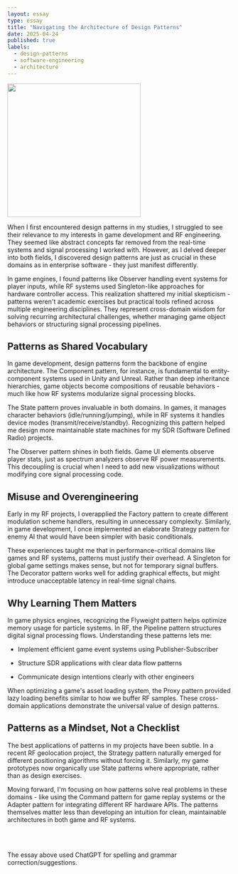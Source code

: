```yaml
---
layout: essay
type: essay
title: "Navigating the Architecture of Design Patterns"
date: 2025-04-24
published: true
labels:
  - design-patterns
  - software-engineering
  - architecture
---
```


<img width="300px" class="rounded float-start pe-4" src="../img/DesignPatterns.png">

When I first encountered design patterns in my studies, I struggled to see their relevance to my interests in game development and RF engineering. They seemed like abstract concepts far removed from the real-time systems and signal processing I worked with. However, as I delved deeper into both fields, I discovered design patterns are just as crucial in these domains as in enterprise software - they just manifest differently.

In game engines, I found patterns like Observer handling event systems for player inputs, while RF systems used Singleton-like approaches for hardware controller access. This realization shattered my initial skepticism - patterns weren't academic exercises but practical tools refined across multiple engineering disciplines. They represent cross-domain wisdom for solving recurring architectural challenges, whether managing game object behaviors or structuring signal processing pipelines.

## Patterns as Shared Vocabulary

In game development, design patterns form the backbone of engine architecture. The Component pattern, for instance, is fundamental to entity-component systems used in Unity and Unreal. Rather than deep inheritance hierarchies, game objects become compositions of reusable behaviors - much like how RF systems modularize signal processing blocks.

The State pattern proves invaluable in both domains. In games, it manages character behaviors (idle/running/jumping), while in RF systems it handles device modes (transmit/receive/standby). Recognizing this pattern helped me design more maintainable state machines for my SDR (Software Defined Radio) projects.

The Observer pattern shines in both fields. Game UI elements observe player stats, just as spectrum analyzers observe RF power measurements. This decoupling is crucial when I need to add new visualizations without modifying core signal processing code.

## Misuse and Overengineering

Early in my RF projects, I overapplied the Factory pattern to create different modulation scheme handlers, resulting in unnecessary complexity. Similarly, in game development, I once implemented an elaborate Strategy pattern for enemy AI that would have been simpler with basic conditionals.

These experiences taught me that in performance-critical domains like games and RF systems, patterns must justify their overhead. A Singleton for global game settings makes sense, but not for temporary signal buffers. The Decorator pattern works well for adding graphical effects, but might introduce unacceptable latency in real-time signal chains.

## Why Learning Them Matters

In game physics engines, recognizing the Flyweight pattern helps optimize memory usage for particle systems. In RF, the Pipeline pattern structures digital signal processing flows. Understanding these patterns lets me:

- Implement efficient game event systems using Publisher-Subscriber

- Structure SDR applications with clear data flow patterns

- Communicate design intentions clearly with other engineers

When optimizing a game's asset loading system, the Proxy pattern provided lazy loading benefits similar to how we buffer RF samples. These cross-domain applications demonstrate the universal value of design patterns.

## Patterns as a Mindset, Not a Checklist

The best applications of patterns in my projects have been subtle. In a recent RF geolocation project, the Strategy pattern naturally emerged for different positioning algorithms without forcing it. Similarly, my game prototypes now organically use State patterns where appropriate, rather than as design exercises.

Moving forward, I'm focusing on how patterns solve real problems in these domains - like using the Command pattern for game replay systems or the Adapter pattern for integrating different RF hardware APIs. The patterns themselves matter less than developing an intuition for clean, maintainable architectures in both game and RF systems.

<br><br>

The essay above used ChatGPT for spelling and grammar correction/suggestions.
